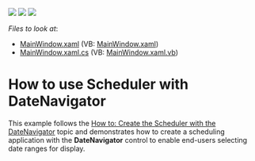 <!-- default badges list -->
![](https://img.shields.io/endpoint?url=https://codecentral.devexpress.com/api/v1/VersionRange/128656151/17.1.6%2B)
[![](https://img.shields.io/badge/Open_in_DevExpress_Support_Center-FF7200?style=flat-square&logo=DevExpress&logoColor=white)](https://supportcenter.devexpress.com/ticket/details/T544898)
[![](https://img.shields.io/badge/📖_How_to_use_DevExpress_Examples-e9f6fc?style=flat-square)](https://docs.devexpress.com/GeneralInformation/403183)
<!-- default badges end -->
<!-- default file list -->
*Files to look at*:

* [MainWindow.xaml](./CS/SchedulerDateNavigatorExample/MainWindow.xaml) (VB: [MainWindow.xaml](./VB/SchedulerDateNavigatorExample/MainWindow.xaml))
* [MainWindow.xaml.cs](./CS/SchedulerDateNavigatorExample/MainWindow.xaml.cs) (VB: [MainWindow.xaml.vb](./VB/SchedulerDateNavigatorExample/MainWindow.xaml.vb))
<!-- default file list end -->
# How to use Scheduler with DateNavigator


This example follows the <a href="http://help.devexpress.com/#WPF/CustomDocument118066">How to: Create the Scheduler with the DateNavigator</a> topic and demonstrates how to create a scheduling application with the <strong>DateNavigator</strong> control to enable end-users selecting date ranges for display.<br><br>

<br/>


